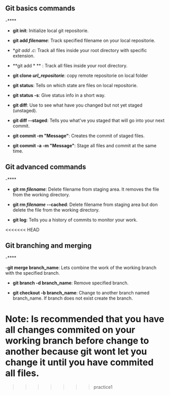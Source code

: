 
## Git basics commands

-****

- **git init**: Initialize local git repositorie.

- **git add *filename***: Track specified filename on your local repositorie.

- **git add *.c**: Track all files inside your root directory with specific extension.

- **git add * ** : Track all files inside your root directory.

- **git clone *url_repositorie***: copy remote repositorie on local folder

- **git status**: Tells on which state are files on local repositorie.

- **git status -s**: Give status info in a short way.

- **git diff**: Use to see what have you changed but not yet staged (unstaged).

- **git diff --staged**: Tells you what've you staged that will go into your next commit.

- **git commit -m "Message"**:  Creates the commit of staged files.

- **git commit -a -m "Message"**: Stage all files and commit at the same time.

## Git advanced commands

-****

- **git rm *filename***: Delete filename from staging area. It removes the file from the working directory.

- **git rm *filename* --cached**: Delete filename from staging area but don delete the file from the working directory.

- **git log**: Tells you a history of commits to monitor your work.


<<<<<<< HEAD

## Git branching and merging

-****

-**git merge branch_name**: Lets combine the work of the working branch with the specified branch.

- **git branch -d branch_name**: Remove specified branch.

- **git checkout -b branch_name**: Change to another branch named branch_name. If branch does not exist create the branch.

**Note**: Is recommended that you have all changes commited on your working branch before change to another because git wont let you change it until you have commited all files.
=======

>>>>>>> practice1
